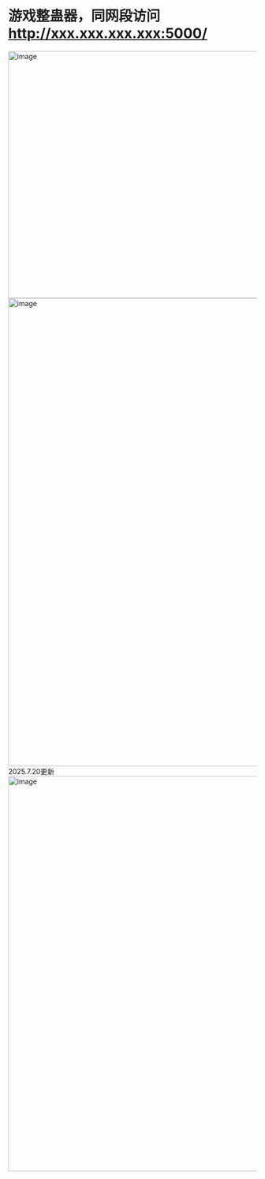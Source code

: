 # 游戏整蛊器，同网段访问 http://xxx.xxx.xxx.xxx:5000/

<img width="825" height="501" alt="image" src="https://github.com/user-attachments/assets/bca4ec06-6a18-4fe5-bcbe-f905e8cb94ed" />
<img width="894" height="949" alt="image" src="https://github.com/user-attachments/assets/2a704f3a-82f5-4228-838e-19754d1303b9" />
2025.7.20更新
<img width="1212" height="801" alt="image" src="https://github.com/user-attachments/assets/738260b3-b692-47ac-ba66-92832f31c03c" />


